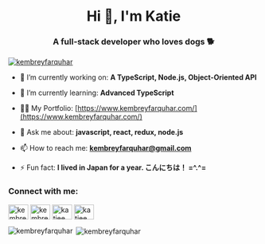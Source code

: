<h1 align="center">Hi 👋, I'm Katie</h1>
<h3 align="center">A full-stack developer who loves dogs 🐕</h3>

<p align="left"> <a href="https://twitter.com/kembreyfarquhar" target="blank"><img src="https://img.shields.io/twitter/follow/kembreyfarquhar?logo=twitter&style=for-the-badge" alt="kembreyfarquhar" /></a> </p>

- 🔭 I’m currently working on: **A TypeScript, Node.js, Object-Oriented API**

- 🌱 I’m currently learning: **Advanced TypeScript**

- 👨‍💻 My Portfolio: [https://www.kembreyfarquhar.com/](https://www.kembreyfarquhar.com/)

- 💬 Ask me about: **javascript, react, redux, node.js**

- 📫 How to reach me: **kembreyfarquhar@gmail.com**

- ⚡ Fun fact: **I lived in Japan for a year. こんにちは！ =^.^=**

<h3 align="left">Connect with me:</h3>
<p align="left">
<a href="https://codepen.io/kembreyfarquhar" target="blank"><img align="center" src="https://cdn.jsdelivr.net/npm/simple-icons@3.0.1/icons/codepen.svg" alt="kembreyfarquhar" height="30" width="40" /></a>
<a href="https://twitter.com/kembreyfarquhar" target="blank"><img align="center" src="https://cdn.jsdelivr.net/npm/simple-icons@3.0.1/icons/twitter.svg" alt="kembreyfarquhar" height="30" width="40" /></a>
<a href="https://linkedin.com/in/katieembreyfarquhar" target="blank"><img align="center" src="https://cdn.jsdelivr.net/npm/simple-icons@3.0.1/icons/linkedin.svg" alt="katieembreyfarquhar" height="30" width="40" /></a>
<a href="https://www.hackerrank.com/katieembrey" target="blank"><img align="center" src="https://cdn.jsdelivr.net/npm/simple-icons@3.0.1/icons/hackerrank.svg" alt="katieembrey" height="30" width="40" /></a>
</p>


<p><img align="left" src="https://github-readme-stats.vercel.app/api/top-langs?username=kembreyfarquhar&show_icons=true&locale=en&layout=compact&hide=css&langs_count=10" alt="kembreyfarquhar" /></p>

<p>&nbsp;<img align="center" src="https://github-readme-stats.vercel.app/api?username=kembreyfarquhar&show_icons=true&locale=en&include_all_commits=true&count_private=true&theme=radical" alt="kembreyfarquhar" /></p>
